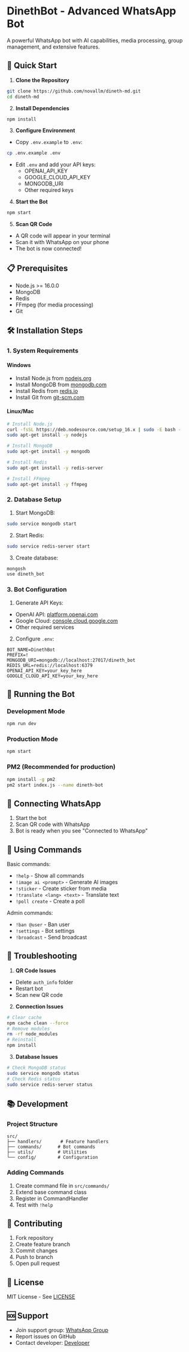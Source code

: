 # DinethBot - Advanced WhatsApp Bot

A powerful WhatsApp bot with AI capabilities, media processing, group management, and extensive features.

## 🚀 Quick Start

1. **Clone the Repository**
```bash
git clone https://github.com/novallm/dineth-md.git
cd dineth-md
```

2. **Install Dependencies**
```bash
npm install
```

3. **Configure Environment**
- Copy `.env.example` to `.env`:
```bash
cp .env.example .env
```
- Edit `.env` and add your API keys:
  - OPENAI_API_KEY
  - GOOGLE_CLOUD_API_KEY
  - MONGODB_URI
  - Other required keys

4. **Start the Bot**
```bash
npm start
```

5. **Scan QR Code**
- A QR code will appear in your terminal
- Scan it with WhatsApp on your phone
- The bot is now connected!

## 📋 Prerequisites

- Node.js >= 16.0.0
- MongoDB
- Redis
- FFmpeg (for media processing)
- Git

## 🛠️ Installation Steps

### 1. System Requirements

#### Windows
- Install Node.js from [nodejs.org](https://nodejs.org)
- Install MongoDB from [mongodb.com](https://mongodb.com)
- Install Redis from [redis.io](https://redis.io)
- Install Git from [git-scm.com](https://git-scm.com)

#### Linux/Mac
```bash
# Install Node.js
curl -fsSL https://deb.nodesource.com/setup_16.x | sudo -E bash -
sudo apt-get install -y nodejs

# Install MongoDB
sudo apt-get install -y mongodb

# Install Redis
sudo apt-get install -y redis-server

# Install FFmpeg
sudo apt-get install -y ffmpeg
```

### 2. Database Setup

1. Start MongoDB:
```bash
sudo service mongodb start
```

2. Start Redis:
```bash
sudo service redis-server start
```

3. Create database:
```bash
mongosh
use dineth_bot
```

### 3. Bot Configuration

1. Generate API Keys:
- OpenAI API: [platform.openai.com](https://platform.openai.com)
- Google Cloud: [console.cloud.google.com](https://console.cloud.google.com)
- Other required services

2. Configure `.env`:
```env
BOT_NAME=DinethBot
PREFIX=!
MONGODB_URI=mongodb://localhost:27017/dineth_bot
REDIS_URL=redis://localhost:6379
OPENAI_API_KEY=your_key_here
GOOGLE_CLOUD_API_KEY=your_key_here
```

## 🎯 Running the Bot

### Development Mode
```bash
npm run dev
```

### Production Mode
```bash
npm start
```

### PM2 (Recommended for production)
```bash
npm install -g pm2
pm2 start index.js --name dineth-bot
```

## 📱 Connecting WhatsApp

1. Start the bot
2. Scan QR code with WhatsApp
3. Bot is ready when you see "Connected to WhatsApp"

## 🤖 Using Commands

Basic commands:
- `!help` - Show all commands
- `!image ai <prompt>` - Generate AI images
- `!sticker` - Create sticker from media
- `!translate <lang> <text>` - Translate text
- `!poll create` - Create a poll

Admin commands:
- `!ban @user` - Ban user
- `!settings` - Bot settings
- `!broadcast` - Send broadcast

## 🔧 Troubleshooting

1. **QR Code Issues**
- Delete `auth_info` folder
- Restart bot
- Scan new QR code

2. **Connection Issues**
```bash
# Clear cache
npm cache clean --force
# Remove modules
rm -rf node_modules
# Reinstall
npm install
```

3. **Database Issues**
```bash
# Check MongoDB status
sudo service mongodb status
# Check Redis status
sudo service redis-server status
```

## 📚 Development

### Project Structure
```
src/
├── handlers/       # Feature handlers
├── commands/      # Bot commands
├── utils/         # Utilities
└── config/        # Configuration
```

### Adding Commands
1. Create command file in `src/commands/`
2. Extend base command class
3. Register in CommandHandler
4. Test with `!help`

## 🤝 Contributing

1. Fork repository
2. Create feature branch
3. Commit changes
4. Push to branch
5. Open pull request

## 📄 License

MIT License - See [LICENSE](LICENSE)

## 🆘 Support

- Join support group: [WhatsApp Group](https://chat.whatsapp.com/xxx)
- Report issues on GitHub
- Contact developer: [Developer](https://wa.me/+94741566800)
